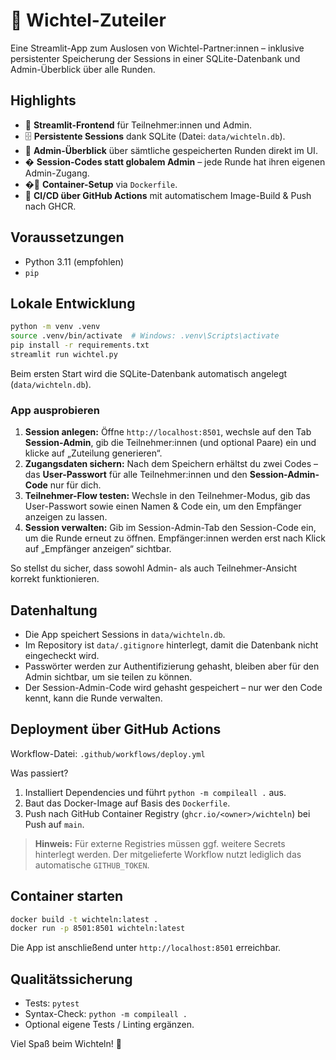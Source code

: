 # 🎁 Wichtel-Zuteiler

Eine Streamlit-App zum Auslosen von Wichtel-Partner:innen – inklusive persistenter Speicherung der Sessions in einer SQLite-Datenbank und Admin-Überblick über alle Runden.

## Highlights

- 🚀 **Streamlit-Frontend** für Teilnehmer:innen und Admin.
- 🗄️ **Persistente Sessions** dank SQLite (Datei: `data/wichteln.db`).
- 🔑 **Admin-Überblick** über sämtliche gespeicherten Runden direkt im UI.
- � **Session-Codes statt globalem Admin** – jede Runde hat ihren eigenen Admin-Zugang.
- �🐳 **Container-Setup** via `Dockerfile`.
- 🤖 **CI/CD über GitHub Actions** mit automatischem Image-Build & Push nach GHCR.

## Voraussetzungen

- Python 3.11 (empfohlen)
- `pip`

## Lokale Entwicklung

```bash
python -m venv .venv
source .venv/bin/activate  # Windows: .venv\Scripts\activate
pip install -r requirements.txt
streamlit run wichtel.py
```

Beim ersten Start wird die SQLite-Datenbank automatisch angelegt (`data/wichteln.db`).

### App ausprobieren

1. **Session anlegen:** Öffne `http://localhost:8501`, wechsle auf den Tab **Session-Admin**, gib die Teilnehmer:innen (und optional Paare) ein und klicke auf „Zuteilung generieren“.
2. **Zugangsdaten sichern:** Nach dem Speichern erhältst du zwei Codes – das **User-Passwort** für alle Teilnehmer:innen und den **Session-Admin-Code** nur für dich.
3. **Teilnehmer-Flow testen:** Wechsle in den Teilnehmer-Modus, gib das User-Passwort sowie einen Namen & Code ein, um den Empfänger anzeigen zu lassen.
4. **Session verwalten:** Gib im Session-Admin-Tab den Session-Code ein, um die Runde erneut zu öffnen. Empfänger:innen werden erst nach Klick auf „Empfänger anzeigen“ sichtbar.

So stellst du sicher, dass sowohl Admin- als auch Teilnehmer-Ansicht korrekt funktionieren.

## Datenhaltung

- Die App speichert Sessions in `data/wichteln.db`.
- Im Repository ist `data/.gitignore` hinterlegt, damit die Datenbank nicht eingecheckt wird.
- Passwörter werden zur Authentifizierung gehasht, bleiben aber für den Admin sichtbar, um sie teilen zu können.
- Der Session-Admin-Code wird gehasht gespeichert – nur wer den Code kennt, kann die Runde verwalten.

## Deployment über GitHub Actions

Workflow-Datei: `.github/workflows/deploy.yml`

Was passiert?
1. Installiert Dependencies und führt `python -m compileall .` aus.
2. Baut das Docker-Image auf Basis des `Dockerfile`.
3. Push nach GitHub Container Registry (`ghcr.io/<owner>/wichteln`) bei Push auf `main`.

> **Hinweis:** Für externe Registries müssen ggf. weitere Secrets hinterlegt werden. Der mitgelieferte Workflow nutzt lediglich das automatische `GITHUB_TOKEN`.

## Container starten

```bash
docker build -t wichteln:latest .
docker run -p 8501:8501 wichteln:latest
```

Die App ist anschließend unter `http://localhost:8501` erreichbar.

## Qualitätssicherung

- Tests: `pytest`
- Syntax-Check: `python -m compileall .`
- Optional eigene Tests / Linting ergänzen.

Viel Spaß beim Wichteln! 🎄
